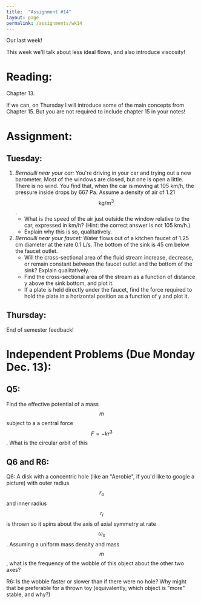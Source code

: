 ```yaml
---
title:  "Assignment #14"
layout: page
permalink: /assignments/wk14
---
```


Our last week! 

This week we'll talk about less ideal flows, and also introduce viscosity!

# Reading:
Chapter 13. 

If we can, on Thursday I will introduce some of the main concepts from Chapter 15. But you are not required to include chapter 15 in your notes!

# Assignment:
## Tuesday:
1. *Bernoulli near your car:* You're driving in your car and trying out a new barometer. Most of the windows are closed, but one is open a little. There is no wind. You find that, when the car is moving at 105 km/h, the pressure inside drops by 667 Pa. Assume a density of air of 1.21 $$\mathrm{kg/m}^3$$.
     - What is the speed of the air just outside the window relative to the car, expressed in km/h? (Hint: the correct answer is not 105 km/h.)
     - Explain why this is so, qualitatively.
2. *Bernoulli near your faucet:* Water flows out of a kitchen faucet of 1.25 cm diameter at the rate 0.1 L/s. The bottom of the sink is 45 cm below the faucet outlet.
     - Will the cross-sectional area of the fluid stream increase, decrease, or remain constant between the faucet outlet and the bottom of the sink? Explain qualitatively.
     - Find the cross-sectional area of the stream as a function of distance y above the sink bottom, and plot it.
     - If a plate is held directly under the faucet, find the force required to hold the plate in a horizontal position as a function of y and plot it.

## Thursday:
End of semester feedback!

# Independent Problems (Due Monday Dec. 13):
## Q5:
Find the effective potential of a mass $$m$$ subject to a a central force $$F=-kr^3$$. What is the circular orbit of this 

## Q6 and R6:
Q6: A disk with a concentric hole (like an "Aerobie", if you'd like to google a picture) with outer radius $$r_o$$ and inner radius $$r_i$$ is thrown so it spins about the axis of axial symmetry at rate $$\omega_s$$. Assuming a uniform mass density and mass $$m$$, what is the frequency of the wobble of this object about the other two axes? 

R6: Is the wobble faster or slower than if there were no hole? Why might that be preferable for a thrown toy (equivalently, which object is "more" stable, and why?)
